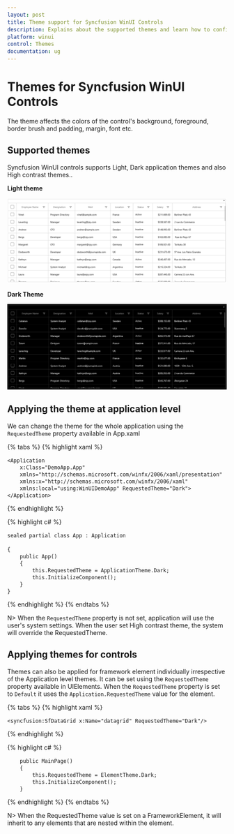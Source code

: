 ```yaml
---
layout: post
title: Theme support for Syncfusion WinUI Controls
description: Explains about the supported themes and learn how to configure themes for Syncfusion WinUI controls.
platform: winui
control: Themes
documentation: ug
---
```


# Themes for Syncfusion WinUI Controls

The theme affects the colors of the control's background, foreground, border brush and padding, margin, font etc.

## Supported themes

Syncfusion WinUI controls supports Light, Dark application themes and also High contrast themes.. 

**Light theme**

![Light theme for WinUI controls](themes-images/light.png)

**Dark Theme**

![Dark theme for WinUI controls](themes-images/dark.png)

## Applying the theme at application level

We can change the theme for the whole application using the `RequestedTheme` property available in App.xaml 

{% tabs %}
{% highlight xaml %}

    <Application
        x:Class="DemoApp.App"
        xmlns="http://schemas.microsoft.com/winfx/2006/xaml/presentation"
        xmlns:x="http://schemas.microsoft.com/winfx/2006/xaml"
        xmlns:local="using:WinUIDemoApp" RequestedTheme="Dark">
    </Application>

{% endhighlight %}

{% highlight c# %}

    sealed partial class App : Application

    {
        public App()
        {
            this.RequestedTheme = ApplicationTheme.Dark;
            this.InitializeComponent();
        }
    }

{% endhighlight %}
{% endtabs %}

N> When the `RequestedTheme` property is not set, application will use the user's system settings. When the user set High contrast theme, the system will override the RequestedTheme.

## Applying themes for controls

Themes can also be applied for framework element individually irrespective of the Application level themes. It can be set using the `RequestedTheme` property available in UIElements. When the `RequestedTheme` property is set to `Default` it uses the `Application.RequestedTheme` value for the element.

{% tabs %}
{% highlight xaml %}

    <syncfusion:SfDataGrid x:Name="datagrid" RequestedTheme="Dark"/>

{% endhighlight %}

{% highlight c# %}

        public MainPage()
        {
            this.RequestedTheme = ElementTheme.Dark;
            this.InitializeComponent();
        }

{% endhighlight %}
{% endtabs %}

N> When the RequestedTheme value is set on a FrameworkElement, it will inherit to any elements that are nested within the element.






